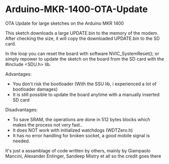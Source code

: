 # Arduino-MKR-1400-OTA-Update
OTA Update for large sketches on the Arduino MKR 1400

This sketch downloads a large UPDATE.bin to the memory of the modem. 
After checking the size, it will copy the downloaded UPDATE.bin to the SD card.

In the loop you can reset the board with software NVIC_SystemReset(); or simply repower to update the sketch on the board from the SD card with the 
#include <SDU.h> lib.


Advantages:
- You don't risk the bootloader (With the SSU lib, i experienced a lot of bootloader damages)
- It is still possible to update the board anytime with a manually inserted SD card

Disadvantages:

- To save SRAM, the operations are done in 512 bytes blocks which makes the process not very fast..
- It does NOT work with initialized watchdogs (WDTZero.h)
- It has no error handling for broken socket, a good mobile signal is needed.


It's just a assamblage of code written by others, mainly by Giampaolo Mancini, Alexander Entinger, Sandeep Mistry et all so the credit goes there  
